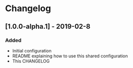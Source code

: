 # Changelog

## [1.0.0-alpha.1] - 2019-02-8

### Added

- Initial configuration
- README explaining how to use this shared configuration
- This CHANGELOG
